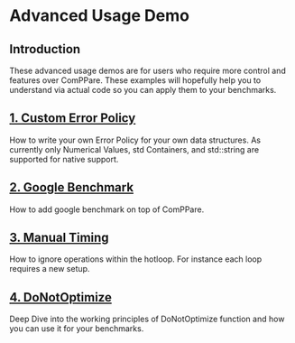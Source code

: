 # Advanced Usage Demo

## Introduction
These advanced usage demos are for users who require more control and features over ComPPare. These examples will hopefully help you to understand via actual code so you can apply them to your benchmarks.

## [1. Custom Error Policy](1-custom_error_policy/README.md)
How to write your own Error Policy for your own data structures. As currently only Numerical Values, std Containers, and std::string are supported for native support. 

## [2. Google Benchmark](2-google_benchmark/README.md)
How to add google benchmark on top of ComPPare. 

## [3. Manual Timing](3-manual_timing/README.md)
How to ignore operations within the hotloop. For instance each loop requires a new setup.

## [4. DoNotOptimize](4-DoNotOptimize/README.md)
Deep Dive into the working principles of DoNotOptimize function and how you can use it for your benchmarks.